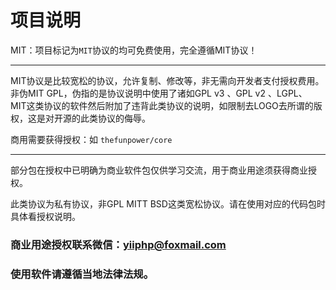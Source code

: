 # 项目说明


MIT：项目标记为`MIT`协议的均可免费使用，完全遵循MIT协议！

-------------------------------------------------------

MIT协议是比较宽松的协议，允许复制、修改等，非无需向开发者支付授权费用。
非伪MIT GPL，伪指的是协议说明中使用了诸如GPL v3 、GPL v2 、LGPL、 MIT这类协议的软件然后附加了违背此类协议的说明，如限制去LOGO去所谓的版权，这是对开源的此类协议的侮辱。


商用需要获得授权：如 `thefunpower/core`

-------------------------------------------------------

部分包在授权中已明确为商业软件包仅供学习交流，用于商业用途须获得商业授权。

此类协议为私有协议，非GPL MITT BSD这类宽松协议。请在使用对应的代码包时具体看授权说明。


### 商业用途授权联系微信：yiiphp@foxmail.com 

### 使用软件请遵循当地法律法规。



 






